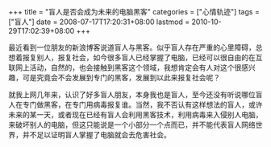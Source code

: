+++
title = "盲人是否会成为未来的电脑黑客"
categories = ["心情轨迹"]
tags = ["盲人"]
date = 2008-07-17T17:20:31+08:00
lastmod = 2010-10-29T17:02:39+08:00
+++



最近看到一位朋友的新浪博客说道盲人与黑客。似乎盲人存在严重的心里障碍，总想着报复别人，报复社会，如今很多盲人已经掌握了电脑，已经可以很自由的在互联网上活动，自然的，也会接触到黑客这个领域，我想肯定会有人对这个很感兴趣，可是究竟会不会发展到专门的黑客，发展到以此来报复社会呢？



就我上网几年来，认识了好多盲人朋友，本身我也是盲人，至今还没有听说哪位盲人在专门做黑客，在专门用病毒报复谁。当然，我不否认有这样想法的盲人，或许未来的某一天，或者现在已经有盲人会利用黑客技术，利用病毒来入侵别人电脑，来破坏别人的电脑，但这只能说是一个小部分一个点而已，并不能代表盲人网络世界，并不足以证明盲人掌握了电脑就会去危害社会。